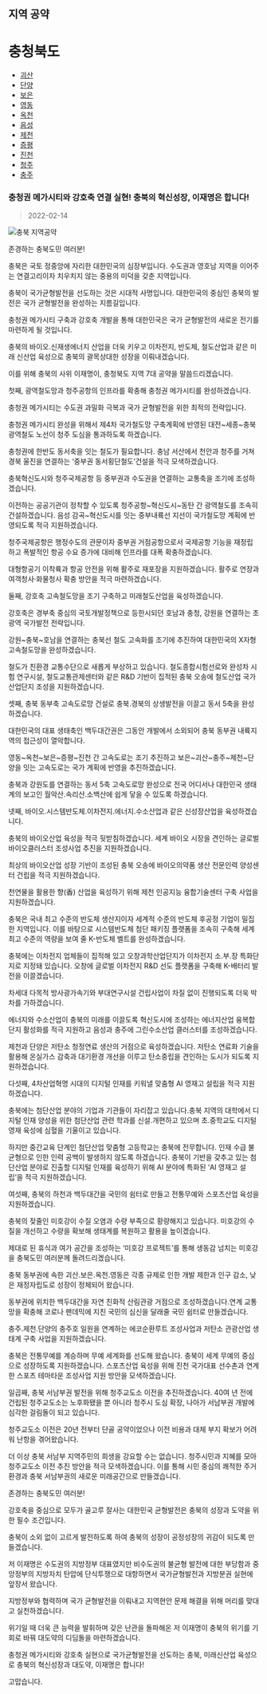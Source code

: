 ## 지역 공약

# 충청북도

- [괴산](./005_011_001/005_011_001.md)
- [단양](./005_011_002/005_011_002.md)
- [보은](./005_011_003/005_011_003.md)
- [영동](./005_011_004/005_011_004.md)
- [옥천](./005_011_005/005_011_005.md)
- [음성](./005_011_006/005_011_006.md)
- [제천](./005_011_007/005_011_007.md)
- [증평](./005_011_008/005_011_008.md)
- [진천](./005_011_009/005_011_009.md)
- [청주](./005_011_010/005_011_010.md)
- [충주](./005_011_011/005_011_011.md)

### 충청권 메가시티와 강호축 연결 실현! 충북의 혁신성장, 이재명은 합니다!
> 2022-02-14

![충북 지역공약](./005_011.png)

존경하는 충북도민 여러분!


충북은 국토 정중앙에 자리한 대한민국의 심장부입니다.
수도권과 영호남 지역을 이어주는 연결고리이자
치우치지 않는 중용의 미덕을 갖춘 지역입니다.

충북이 국가균형발전을 선도하는 것은 시대적 사명입니다.
대한민국의 중심인 충북의 발전은
국가 균형발전을 완성하는 지름길입니다.

충청권 메가시티 구축과 강호축 개발을 통해 대한민국은
국가 균형발전의 새로운 전기를 마련하게 될 것입니다. 

충북의 바이오․신재생에너지 산업을 더욱 키우고
이차전지, 반도체, 철도산업과 같은 미래 신산업 육성으로
충북의 괄목상대한 성장을 이뤄내겠습니다.

이를 위해 충북의 사위 이재명이, 
충청북도 지역 7대 공약을 말씀드리겠습니다. 

첫째, 광역철도망과 청주공항의 인프라를 확충해
충청권 메가시티를 완성하겠습니다.

충청권 메가시티는 수도권 과밀화 극복과 
국가 균형발전을 위한 최적의 전략입니다.

충청권 메가시티 완성을 위해서 
제4차 국가철도망 구축계획에 반영된 
대전~세종~충북 광역철도 노선이
청주 도심을 통과하도록 하겠습니다.

충청권에 한반도 동서축을 잇는 철도가 필요합니다.
충남 서산에서 천안과 청주를 거쳐 경북 울진을 연결하는
‘중부권 동서횡단철도’건설을 적극 모색하겠습니다.

충북혁신도시와 청주국제공항 등 
중부권과 수도권을 연결하는 교통축을 조기에 조성하겠습니다.

이전하는 공공기관이 정착할 수 있도록 
청주공항~혁신도시~동탄 간 광역철도를 조속히 건설하겠습니다. 
음성 감곡~혁신도시를 잇는 중부내륙선 지선이
국가철도망 계획에 반영되도록 적극 지원하겠습니다.

청주국제공항은 행정수도의 관문이자 중부권 거점공항으로서 
국제공항 기능을 재정립하고
폭발적인 항공 수요 증가에 대비해 인프라를 대폭 확충하겠습니다.

대형항공기 이착륙과 항공 안전을 위해 
활주로 재포장을 지원하겠습니다.
활주로 연장과 여객청사·화물청사 확충 방안을 
적극 마련하겠습니다.

둘째, 강호축 고속철도망을 조기 구축하고
미래철도산업을 육성하겠습니다.

강호축은 경부축 중심의 국토개발정책으로 등한시되던
호남과 충청, 강원을 연결하는 초광역 국가발전 전략입니다.

강원~충북~호남을 연결하는 충북선 철도 고속화를 조기에 추진하여
대한민국의 X자형 고속철도망을 완성하겠습니다.

철도가 친환경 교통수단으로 새롭게 부상하고 있습니다.
철도종합시험선로와 완성차 시험 연구시설, 철도교통관제센터와 같은 
R&D 기반이 집적된 충북 오송에 
철도산업 국가산업단지 조성을 지원하겠습니다.

셋째, 충북 동부축 고속도로망 건설로 
충북․경북의 상생발전을 이끌고 동서 5축을 완성하겠습니다.

대한민국의 대표 생태축인 백두대간권은 
그동안 개발에서 소외되어 
충북 동부권 내륙지역의 접근성이 열악합니다.


영동~옥천~보은~증평~진천 간 고속도로는 조기 추진하고
보은~괴산~충주~제천~단양을 잇는 고속도로는
국가 계획에 반영을 추진하겠습니다. 

충북과 강원도를 연결하는 동서 5축 고속도로망 완성으로 
전국 어디서나 대한민국 생태계의 보고인
월악산․속리산․소백산에 쉽게 닿을 수 있도록 하겠습니다.

넷째, 바이오․시스템반도체․이차전지․에너지․수소산업과 같은
신성장산업을 육성하겠습니다.

충북의 바이오산업 육성을 적극 뒷받침하겠습니다.
세계 바이오 시장을 견인하는 
글로벌 바이오클러스터 조성사업 추진을 지원하겠습니다. 

최상의 바이오산업 성장 기반이 조성된 충북 오송에 
바이오의약품 생산 전문인력 양성센터 건립을 적극 지원하겠습니다.

천연물을 활용한 향(香) 산업을 육성하기 위해
제천 인공지능 융합기술센터 구축 사업을 지원하겠습니다.

충북은 국내 최고 수준의 반도체 생산지이자 
세계적 수준의 반도체 후공정 기업이 밀집한 지역입니다. 
이를 바탕으로 시스템반도체 첨단 패키징 플랫폼을 조속히 구축해 
세계 최고 수준의 역량을 보여 줄
K-반도체 벨트를 완성하겠습니다. 

충북에는 이차전지 업체들이 집적해 있고
오창과학산업단지가 이차전지 소․부․장 특화단지로 지정돼 있습니다.
오창에 글로벌 이차전지 R&D 선도 플랫폼을 구축해 
K-배터리 발전을 이끌겠습니다.

차세대 다목적 방사광가속기와 부대연구시설 건립사업이
차질 없이 진행되도록 더욱 박차를 가하겠습니다. 

에너지와 수소산업이 충북의 미래를 이끌도록
혁신도시에 조성하는 에너지산업 융복합단지 활성화를 적극 지원하고 
음성과 충주에 그린수소산업 클러스터를 조성하겠습니다.

제천과 단양은 저탄소 청정연료 생산의 거점으로 육성하겠습니다.
저탄소 연료화 기술을 활용해 온실가스 감축과 대기환경 개선을 이루고
탄소중립을 견인하는 도시가 되도록 지원하겠습니다.

다섯째, 4차산업혁명 시대의 디지털 인재를 키워낼
맞춤형 AI 영재고 설립을 적극 지원하겠습니다.

충북에는 첨단산업 분야의 기업과 기관들이 자리잡고 있습니다.충북 지역의 대학에서 디지털 인재 양성을 위한
첨단산업 관련 학과를 신설․개편하고 있으며 
초․중학교도 디지털 영재 육성에 심혈을 기울이고 있습니다.

하지만 중간교육 단계인 첨단산업 맞춤형 고등학교는 
충북에 전무합니다. 
인재 수급 불균형으로 인한 인력 공백이 발생하지 않도록 하겠습니다.
충북이 기반을 갖추고 있는 첨단산업 분야로 진출할
디지털 인재를 육성하기 위해
AI 분야에 특화된 ‘AI 영재고 설립’을 적극 지원하겠습니다.

여섯째, 충북의 하천과 백두대간을 국민의 쉼터로 만들고
전통무예와 스포츠산업 육성을 지원하겠습니다. 
 
충북의 젖줄인 미호강이
수질 오염과 수량 부족으로 황량해지고 있습니다.
미호강의 수질을 개선하고 수량을 확보해
생태계를 복원하고 활용을 높이겠습니다.

제대로 된 휴식과 여가 공간을 조성하는
 ‘미호강 프로젝트’를 통해
생동감 넘치는 미호강을 충북도민 여러분께 돌려드리겠습니다.

충북 동부권에 속한 괴산․보은․옥천․영동은
각종 규제로 인한 개발 제한과 인구 감소, 
낮은 재정자립도로 성장이 정체되어 왔습니다.

동부권에 위치한 백두대간을
자연 친화적 산림관광 거점으로 조성하겠습니다.연계 교통망을 확충해 코로나 팬데믹에 지친
국민의 심신을 달래줄 국민 쉼터로 만들겠습니다.

충주․제천․단양의 충주호 일원을 연계하는
에코순환루트 조성사업과
저탄소 관광산업 생태계 구축 사업을 지원하겠습니다.

충북은 전통무예를 계승하며 무예 세계화를 선도해 왔습니다.
충북이 세계 무예의 중심으로 성장하도록 지원하겠습니다.
스포츠산업 육성을 위해 진천 국가대표 선수촌과 연계한
스포츠 테마타운 조성사업 지원 방안을 모색하겠습니다.

일곱째, 충북 서남부권 발전을 위해 청주교도소 이전을 추진하겠습니다. 
40여 년 전에 건립된 청주교도소는 노후화됐을 뿐 아니라 
청주시 도심 확장, 나아가
서남부권 개발에 심각한 걸림돌이 되고 있습니다. 

청주교도소 이전은 20년 전부터 단골 공약이었으나 
이전 비용과 대체 부지 확보가 어려워 난항을 겪어왔습니다.

더 이상 충북 서남부 지역주민의 희생을 강요할 수는 없습니다.
청주시민과 지혜를 모아 
청주교도소 이전 추진 방안을 적극 모색하겠습니다.
이를 통해 시민 중심의 쾌적한 주거환경과 
충북 서남부권의 새로운 미래공간으로 만들겠습니다.

존경하는 충북도민 여러분!

강호축을 중심으로 모두가 골고루 잘사는 대한민국 균형발전은 
충북의 성장과 도약을 위한 필수 조건입니다. 

충북이 소외 없이 고르게 발전하도록 하여 
충북의 성장이 공정성장의 귀감이 되도록 만들겠습니다. 
 
저 이재명은 수도권의 지방정부 대표였지만 
비수도권의 불균형 발전에 대한 부당함과
중앙정부의 지방자치 탄압에 단식투쟁으로 대항하면서
국가균형발전과 지방분권 실현에 앞장서 왔습니다.

지방정부와 협력하며 국가 균형발전을 이뤄내고
지역현안 문제 해결을 위해 머리를 맞대고 실천하겠습니다. 

위기일 때 더욱 큰 능력을 발휘하며
갖은 난관을 돌파해온 저 이재명이
충북의 위기를 기회로 바꿔 대도약의 디딤돌을 마련하겠습니다.

충청권 메가시티와 강호축 실현으로 
국가균형발전을 선도하는 충북,
미래신산업 육성으로 충북의 혁신성장과 대도약,
이재명은 합니다!


고맙습니다.​ 

						